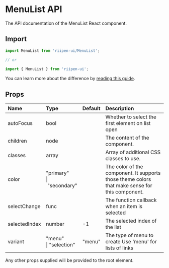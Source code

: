 <!--- This documentation is automatically generated, do not try to edit it. -->

# MenuList API

<p class="description">The API documentation of the MenuList React component.</p>

## Import

```js
import MenuList from 'riipen-ui/MenuList';

// or

import { MenuList } from 'riipen-ui';
```

You can learn more about the difference by [reading this guide](/guides/bundle-size).

## Props

| Name | Type | Default | Description |
|:-----|:-----|:--------|:------------|
| <span class="prop-name">autoFocus</span> | <span class="prop-type">bool</span> |  | Whether to select the first element on list open |
| <span class="prop-name">children</span> | <span class="prop-type">node</span> |  | The content of the component. |
| <span class="prop-name">classes</span> | <span class="prop-type">array</span> |  | Array of additional CSS classes to use. |
| <span class="prop-name">color</span> | <span class="prop-type">"primary"<br>&#124;&nbsp;"secondary"</span> |  | The color of the component. It supports those theme colors that make sense for this component. |
| <span class="prop-name">selectChange</span> | <span class="prop-type">func</span> |  | The function callback when an item is selected |
| <span class="prop-name">selectedIndex</span> | <span class="prop-type">number</span> | <span class="prop-default">-1</span> | The selected index of the list |
| <span class="prop-name">variant</span> | <span class="prop-type">"menu"<br>&#124;&nbsp;"selection"</span> | <span class="prop-default">"menu"</span> | The type of menu to create Use 'menu' for lists of links |


Any other props supplied will be provided to the root element.